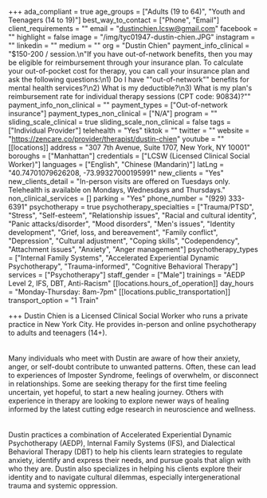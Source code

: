 +++
ada_compliant = true
age_groups = ["Adults (19 to 64)", "Youth and Teenagers (14 to 19)"]
best_way_to_contact = ["Phone", "Email"]
client_requirements = ""
email = "dustinchien.lcsw@gmail.com"
facebook = ""
highlight = false
image = "/img/tyc01947-dustin-chien.JPG"
instagram = ""
linkedin = ""
medium = ""
org = "Dustin Chien"
payment_info_clinical = "$150-200 / session.\n\"If you have out-of-network benefits, then you may be eligible for reimbursement through your insurance plan. To calculate your out-of-pocket cost for therapy, you can call your insurance plan and ask the following questions:\n1) Do I have \"\"out-of-network\"\" benefits for mental health services?\n2) What is my deductible?\n3) What is my plan's reimbursement rate for individual therapy sessions (CPT code: 90834)?\""
payment_info_non_clinical = ""
payment_types = ["Out-of-network insurance"]
payment_types_non_clinical = ["N/A"]
program = ""
sliding_scale_clinical = true
sliding_scale_non_clinical = false
tags = ["Individual Provider"]
telehealth = "Yes"
tiktok = ""
twitter = ""
website = "https://zencare.co/provider/therapist/dustin-chien"
youtube = ""
[[locations]]
address = "307 7th Avenue, Suite 1707, New York, NY 10001"
boroughs = ["Manhattan"]
credentials = ["LCSW (Licensed Clinical Social Worker)"]
languages = ["English", "Chinese (Mandarin)"]
latLng = "40.74701079626208, -73.99327000195991"
new_clients = "Yes"
new_clients_detail = "In-person visits are offered on Tuesdays only. Telehealth is available on Mondays, Wednesdays and Thursdays."
non_clinical_services = []
parking = "Yes"
phone_number = "(929) 333-6391"
psychotherapy = true
psychotherapy_specialties = ["Trauma/PTSD", "Stress", "Self-esteem", "Relationship issues", "Racial and cultural identity", "Panic attacks/disorder", "Mood disorders", "Men's issues", "Identity development", "Grief, loss, and bereavement", "Family conflict", "Depression", "Cultural adjustment", "Coping skills", "Codependency", "Attachment issues", "Anxiety", "Anger management"]
psychotherapy_types = ["Internal Family Systems", "Accelerated Experiential Dynamic Psychotherapy", "Trauma-informed", "Cognitive Behavioral Therapy"]
services = ["Psychotherapy"]
staff_gender = ["Male"]
trainings = "AEDP Level 2, IFS, DBT, Anti-Racism"
[[locations.hours_of_operation]]
day_hours = "Monday-Thursday: 8am-7pm"
[[locations.public_transportation]]
transport_option = "1 Train"

+++
Dustin Chien is a Licensed Clinical Social Worker who runs a private practice in New York City. He provides in-person and online psychotherapy to adults and teenagers (14+).  
<br>  
Many individuals who meet with Dustin are aware of how their anxiety, anger, or self-doubt contribute to unwanted patterns. Often, these can lead to experiences of Imposter Syndrome, feelings of overwhelm, or disconnect in relationships. Some are seeking therapy for the first time feeling uncertain, yet hopeful, to start a new healing journey. Others with experience in therapy are looking to explore newer ways of healing informed by the latest cutting edge research in neuroscience and wellness.  
<br>  
Dustin practices a combination of Accelerated Experiential Dynamic Psychotherapy (AEDP), Internal Family Systems (IFS), and Dialectical Behavioral Therapy (DBT) to help his clients learn strategies to regulate anxiety, identify and express their needs, and pursue goals that align with who they are. Dustin also specializes in helping his clients explore their identity and to navigate cultural dilemmas, especially intergenerational trauma and systemic oppression.